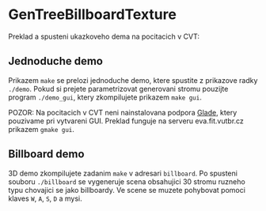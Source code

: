 GenTreeBillboardTexture
=======================
Preklad a spusteni ukazkoveho dema na pocitacich v CVT:

Jednoduche demo
----------------
Prikazem `make` se prelozi jednoduche demo, ktere spustite z prikazove radky `./demo`. Pokud si prejete parametrizovat generovani stromu pouzijte program `./demo_gui`, ktery zkompilujete prikazem `make gui`.

POZOR: Na pocitacich v CVT neni nainstalovana podpora [Glade](http://glade.gnome.org), ktery pouzivame pri vytvareni GUI. Preklad funguje na serveru eva.fit.vutbr.cz prikazem `gmake gui`.

Billboard demo
---------------
3D demo zkompilujete zadanim `make` v adresari `billboard`. Po spusteni souboru `./billboard` se vygeneruje scena obsahujici 30 stromu ruzneho typu chovajici se jako billboardy. Ve scene se muzete pohybovat pomoci klaves `W`, `A`, `S`, `D` a mysi.
